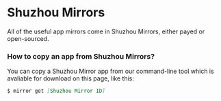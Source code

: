 # Shuzhou Mirrors
All of the useful app mirrors come in Shuzhou Mirrors, either payed or open-sourced.
### How to copy an app from Shuzhou Mirrors?
You can copy a Shuzhou Mirror app from our command-line tool which is avaliable for download on this page, like this:
```Markdown
$ mirror get [Shuzhou Mirror ID]
```
